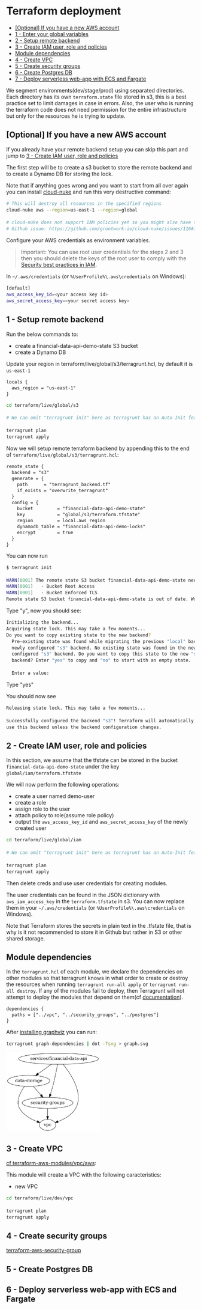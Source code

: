 # Terraform deployment

- [[Optional] If you have a new AWS account](#optional-if-you-have-a-new-aws-account)
- [1 - Enter your global variables](#1---enter-your-global-variables)
- [2 - Setup remote backend](#2---setup-remote-backend)
- [3 - Create IAM user, role and policies](#3---create-iam-user-role-and-policies)
- [Module dependencies](#module-dependencies)
- [4 - Create VPC](#4---create-vpc)
- [5 - Create security groups](#5---create-security-groups)
- [6 - Create Postgres DB](#6---create-postgres-db)
- [7 - Deploy serverless web-app with ECS and Fargate](#7---deploy-serverless-web-app-with-ecs-and-fargate)

We segment environments(dev/stage/prod) using separated directories. Each directory has its own `terraform.state` file stored in s3, this is a best practice set to limit damages in case in errors. Also, the user who is running the terraform code does not need permission for the entire infrastructure but only for the resources he is trying to update.

## [Optional] If you have a new AWS account

If you already have your remote backend setup you can skip this part and jump to [3 - Create IAM user, role and policies](#3---create-iam-user-role-and-policies)

The first step will be to create a s3 bucket to store the remote backend and to create a Dynamo DB for storing the lock.

Note that if anything goes wrong and you want to start from all over again you can install [cloud-nuke](https://github.com/gruntwork-io/cloud-nuke) and run this very destructive command:

```bash
# This will destroy all resources in the specified regions
cloud-nuke aws --region=us-east-1 --region=global

# cloud-nuke does not support IAM policies yet so you might also have to remove policies in the web-console
# Github issue: https://github.com/gruntwork-io/cloud-nuke/issues/116#issuecomment-928002457
```

Configure your AWS credentials as environment variables.

> Important: You can use root user credentials for the steps 2 and 3 then you should delete the keys of the root user to comply with the [Security best practices in IAM](https://docs.aws.amazon.com/IAM/latest/UserGuide/best-practices.html).

In `~/.aws/credentials` (or `%UserProfile%\.aws\credentials` on Windows):

```bash
[default]
aws_access_key_id=<your access key id>
aws_secret_access_key=<your secret access key>
```

## 1 - Setup remote backend

Run the below commands to:

- create a financial-data-api-demo-state S3 bucket
- create a Dynamo DB

Update your region in terraform/live/global/s3/terragrunt.hcl, by default it is `us-east-1`

```hcl
locals {
  aws_region = "us-east-1"
}
```

```bash
cd terraform/live/global/s3

# We can omit "terragrunt init" here as terragrunt has an Auto-Init feature.

terragrunt plan
terragrunt apply
```

Now we will setup remote terraform backend by appending this to the end of `terraform/live/global/s3/terragrunt.hcl`:

```hcl
remote_state {
  backend = "s3"
  generate = {
    path      = "terragrunt_backend.tf"
    if_exists = "overwrite_terragrunt"
  }
  config = {
    bucket         = "financial-data-api-demo-state"
    key            = "global/s3/terraform.tfstate"
    region         = local.aws_region
    dynamodb_table = "financial-data-api-demo-locks"
    encrypt        = true
  }
}
```

You can now run

```bash
$ terragrunt init

WARN[0001] The remote state S3 bucket financial-data-api-demo-state needs to be updated: 
WARN[0001]   - Bucket Root Access
WARN[0001]   - Bucket Enforced TLS
Remote state S3 bucket financial-data-api-demo-state is out of date. Would you like Terragrunt to update it? (y/n)
```

Type "y", now you should see:

```bash
Initializing the backend...
Acquiring state lock. This may take a few moments...
Do you want to copy existing state to the new backend?
  Pre-existing state was found while migrating the previous "local" backend to the
  newly configured "s3" backend. No existing state was found in the newly
  configured "s3" backend. Do you want to copy this state to the new "s3"
  backend? Enter "yes" to copy and "no" to start with an empty state.

  Enter a value:
```

Type "yes"

You should now see

```bash
Releasing state lock. This may take a few moments...

Successfully configured the backend "s3"! Terraform will automatically
use this backend unless the backend configuration changes.
```

## 2 - Create IAM user, role and policies

In this section, we assume that the tfstate can be stored in the bucket `financial-data-api-demo-state` under the key `global/iam/terraform.tfstate`

We will now perform the following operations:

- create a user named demo-user
- create a role
- assign role to the user
- attach policy to role(assume role policy)
- output the `aws_access_key_id` and `aws_secret_access_key` of the newly created user

```bash
cd terraform/live/global/iam

# We can omit "terragrunt init" here as terragrunt has an Auto-Init feature.

terragrunt plan
terragrunt apply
```

Then delete creds and use user credentials for creating modules.

The user credentials can be found in the JSON dictionary with `aws_iam_access_key` in the `terraform.tfstate` in s3. You can now replace them in your `~/.aws/credentials` (or `%UserProfile%\.aws\credentials` on Windows).

Note that Terraform stores the secrets in plain text in the .tfstate file, that is why is it not recommended to store it in Github but rather in S3 or other shared storage.

## Module dependencies

In the `terragrunt.hcl` of each module, we declare the dependencies on other modules so that terragrunt knows in what order to create or destroy the resources when running `terragrunt run-all apply` or `terragrunt run-all destroy`. If any of the modules fail to deploy, then Terragrunt will not attempt to deploy the modules that depend on them(cf [documentation](https://terragrunt.gruntwork.io/docs/features/execute-terraform-commands-on-multiple-modules-at-once/#dependencies-between-modules)).

```hcl
dependencies {
  paths = ["../vpc", "../security_groups", "../postgres"]
}
```

After [installing graphviz](https://installati.one/ubuntu/20.04/graphviz/) you can run:

```bash
terragrunt graph-dependencies | dot -Tsvg > graph.svg
```

<img src="../docs/img/module_dependencies.png" width="250"/>

## 3 - Create VPC

[cf terraform-aws-modules/vpc/aws](https://github.com/terraform-aws-modules/terraform-aws-vpc):

This module will create a VPC with the following caracteristics:

- new VPC

```bash
cd terraform/live/dev/vpc

terragrunt plan
terragrunt apply
```

## 4 - Create security groups

[terraform-aws-security-group](https://github.com/terraform-aws-modules/terraform-aws-security-group)

## 5 - Create Postgres DB

## 6 - Deploy serverless web-app with ECS and Fargate
